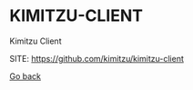 # KIMITZU-CLIENT
 
 Kimitzu Client
 
 SITE: https://github.com/kimitzu/kimitzu-client

 [Go back](https://portable-linux-apps.github.io/apps.html)
